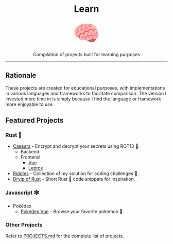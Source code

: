 <div align="center">
  <h1>Learn</h1>

<img src='docs/brain.svg' width=80px />

Compilation of projects built for learning purposes

</div>

---

## Rationale

These projects are created for educational purposes, with implementations in various languages and frameworks to facilitate comparison. The version I invested more time in is simply because I find the language or framework more enjoyable to use.

## Featured Projects

### Rust 🦀

- [Caesars](src/caesars) - Encrypt and decrypt your secrets using ROT13 🔐.
  - Backend
  - Frontend
    - [Vue](src/caesars/web/frontend/vue)
    - [Leptos](src/caesars/web/frontend/leptos)
- [Riddles](src/riddles) - Collection of my solution for coding challenges 🥇.
- [Dryip of Rust](https://github.com/azzamsa/dryip-of-rust) - Short Rust 🦀 code snippets for inspiration.

### Javascript 🕸️

- Pokédex
  - [Pokédex Vue](src/pokedex-vue) - Browse your favorite pokemon 🐉.

### Other Projects

Refer to [PROJECTS.md](PROJECTS.md) for the complete list of projects.
